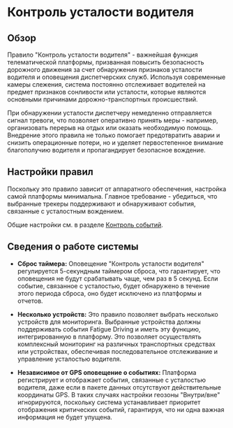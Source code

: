 # Контроль усталости водителя

## Обзор

Правило "Контроль усталости водителя" - важнейшая функция телематической платформы, призванная повысить безопасность дорожного движения за счет обнаружения признаков усталости водителя и оповещения диспетчерских служб. Используя современные камеры слежения, система постоянно отслеживает водителей на предмет признаков сонливости или усталости, которые являются основными причинами дорожно-транспортных происшествий.

При обнаружении усталости диспетчеру немедленно отправляется сигнал тревоги, что позволяет оперативно принять меры - например, организовать перерыв на отдых или оказать необходимую помощь. Внедрение этого правила не только помогает предотвратить аварии и снизить операционные потери, но и уделяет первостепенное внимание благополучию водителя и пропагандирует безопасное вождение.

## Настройки правил

Поскольку это правило зависит от аппаратного обеспечения, настройка самой платформы минимальна. Главное требование - убедиться, что выбранные трекеры поддерживают и обнаруживают события, связанные с усталостным вождением.

Общие настройки см. в разделе [Контроль событий](../../page-9f67f122-7097-45ae-ba50-b45ac885c833.md).

## Сведения о работе системы

- **Сброс таймера:** Оповещение "Контроль усталости водителя" регулируется 5-секундным таймером сброса, что гарантирует, что оповещения не будут срабатывать чаще, чем раз в 5 секунд. Если событие, связанное с усталостью, будет обнаружено в течение этого периода сброса, оно будет исключено из платформы и отчетов.

- **Несколько устройств:** Это правило позволяет выбрать несколько устройств для мониторинга. Выбранные устройства должны поддерживать события Fatigue Driving и иметь эту функцию, интегрированную в платформу. Это позволяет осуществлять комплексный мониторинг на различных транспортных средствах или устройствах, обеспечивая последовательное отслеживание и управление усталостью водителя.

- **Независимое от GPS оповещение о событиях:** Платформа регистрирует и отображает события, связанные с усталостью водителя, даже если в пакете данных отсутствуют действительные координаты GPS. В таких случаях настройки геозоны "Внутри/вне" игнорируются, поскольку система устанавливает приоритет отображения критических событий, гарантируя, что ни одна важная информация не будет упущена.
